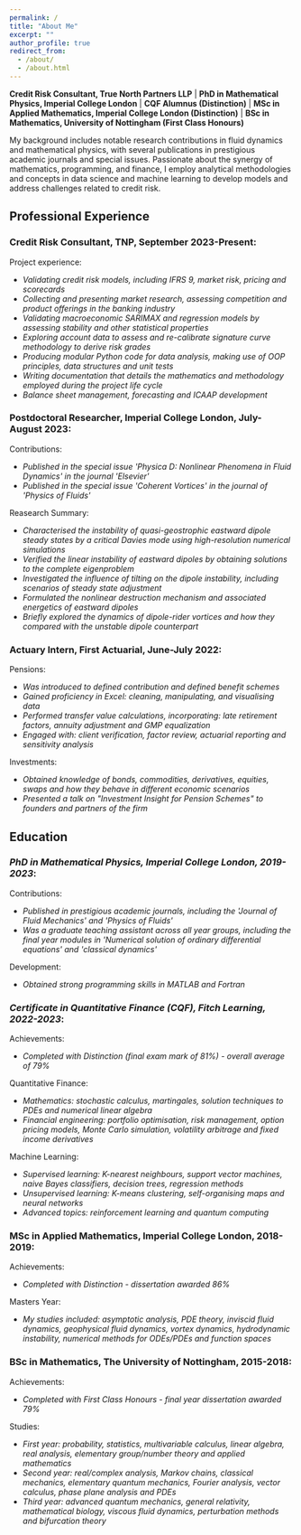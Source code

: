```yaml
---
permalink: /
title: "About Me"
excerpt: ""
author_profile: true
redirect_from: 
  - /about/
  - /about.html
---
```


**Credit Risk Consultant, True North Partners LLP** | **PhD in Mathematical Physics, Imperial College London** | **CQF Alumnus (Distinction)** | **MSc in Applied Mathematics, Imperial College London (Distinction)** | **BSc in Mathematics, University of Nottingham (First Class Honours)**

My background includes notable research contributions in fluid dynamics and mathematical physics, with several publications in prestigious academic journals and special issues. Passionate about the synergy of mathematics, programming, and finance, I employ analytical methodologies and concepts in data science and machine learning to develop models and address challenges related to credit risk.


## Professional Experience

### Credit Risk Consultant, TNP, September 2023-Present:

Project experience:
* _Validating credit risk models, including IFRS 9, market risk, pricing and scorecards_
* _Collecting and presenting market research, assessing competition and product offerings in the banking industry_
* _Validating macroeconomic SARIMAX and regression models by assessing stability and other statistical properties_
* _Exploring account data to assess and re-calibrate signature curve methodology to derive risk grades_
* _Producing modular Python code for data analysis, making use of OOP principles, data structures and unit tests_
* _Writing documentation that details the mathematics and methodology employed during the project life cycle_
* _Balance sheet management, forecasting and ICAAP development_

### Postdoctoral Researcher, Imperial College London, July-August 2023:

Contributions:
* _Published in the special issue 'Physica D: Nonlinear Phenomena in Fluid Dynamics' in the journal 'Elsevier'_
* _Published in the special issue 'Coherent Vortices' in the journal of 'Physics of Fluids'_

Reasearch Summary:
* _Characterised the instability of quasi-geostrophic eastward dipole steady states by a critical Davies mode using high-resolution numerical simulations_
* _Verified the linear instability of eastward dipoles by obtaining solutions to the complete eigenproblem_
* _Investigated the influence of tilting on the dipole instability, including scenarios of steady state adjustment_
* _Formulated the nonlinear destruction mechanism and associated energetics of eastward dipoles_
* _Briefly explored the dynamics of dipole-rider vortices and how they compared with the unstable dipole counterpart_

### Actuary Intern, First Actuarial, June-July 2022:

Pensions:
* _Was introduced to defined contribution and defined benefit schemes_
* _Gained proficiency in Excel: cleaning, manipulating, and visualising data_
* _Performed transfer value calculations, incorporating: late retirement factors, annuity adjustment and GMP equalization_
* _Engaged with: client verification, factor review, actuarial reporting and sensitivity analysis_

Investments:
* _Obtained knowledge of bonds, commodities, derivatives, equities, swaps and how they behave in different economic scenarios_
* _Presented a talk on "Investment Insight for Pension Schemes" to founders and partners of the firm_

## Education

### _PhD in Mathematical Physics, Imperial College London, 2019-2023_:

Contributions:
* _Published in prestigious academic journals, including the 'Journal of Fluid Mechanics' and 'Physics of Fluids'_
* _Was a graduate teaching assistant across all year groups, including the final year modules in 'Numerical solution of ordinary differential equations' and 'classical dynamics'_

Development:
* _Obtained strong programming skills in MATLAB and Fortran_

### _Certificate in Quantitative Finance (CQF), Fitch Learning, 2022-2023_:

Achievements:
* _Completed with Distinction (final exam mark of 81%) - overall average of 79%_

Quantitative Finance:
* _Mathematics: stochastic calculus, martingales, solution techniques to PDEs and numerical linear algebra_
* _Financial engineering: portfolio optimisation, risk management, option pricing models, Monte Carlo simulation, volatility arbitrage and fixed income derivatives_

Machine Learning:
* _Supervised learning: K-nearest neighbours, support vector machines, naive Bayes classifiers, decision trees, regression methods_
* _Unsupervised learning: K-means clustering, self-organising maps and neural networks_
* _Advanced topics: reinforcement learning and quantum computing_ 

### MSc in Applied Mathematics, Imperial College London, 2018-2019:

Achievements:
* _Completed with Distinction - dissertation awarded 86%_

Masters Year:
* _My studies included: asymptotic analysis, PDE theory, inviscid fluid dynamics, geophysical fluid dynamics, vortex dynamics, hydrodynamic instability, numerical methods for ODEs/PDEs and function spaces_

### BSc in Mathematics, The University of Nottingham, 2015-2018:

Achievements: 
* _Completed with First Class Honours - final year dissertation awarded 79%_

Studies:
* _First year: probability, statistics, multivariable calculus, linear algebra, real analysis, elementary group/number theory and applied mathematics_
* _Second year: real/complex analysis, Markov chains, classical mechanics, elementary quantum mechanics, Fourier analysis, vector calculus, phase plane analysis and PDEs_
* _Third year: advanced quantum mechanics, general relativity, mathematical biology, viscous fluid dynamics, perturbation methods and bifurcation theory_
